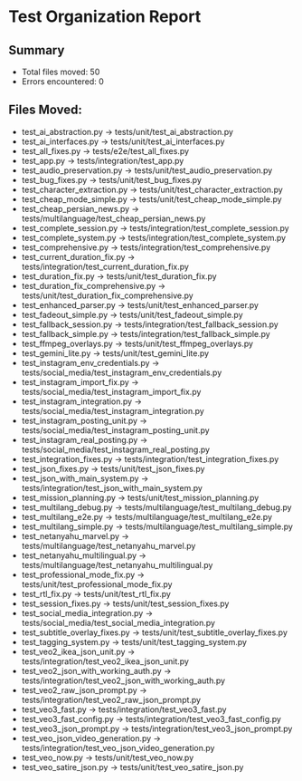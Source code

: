 
# Test Organization Report

## Summary
- Total files moved: 50
- Errors encountered: 0

## Files Moved:
- test_ai_abstraction.py -> tests/unit/test_ai_abstraction.py
- test_ai_interfaces.py -> tests/unit/test_ai_interfaces.py
- test_all_fixes.py -> tests/e2e/test_all_fixes.py
- test_app.py -> tests/integration/test_app.py
- test_audio_preservation.py -> tests/unit/test_audio_preservation.py
- test_bug_fixes.py -> tests/unit/test_bug_fixes.py
- test_character_extraction.py -> tests/unit/test_character_extraction.py
- test_cheap_mode_simple.py -> tests/unit/test_cheap_mode_simple.py
- test_cheap_persian_news.py -> tests/multilanguage/test_cheap_persian_news.py
- test_complete_session.py -> tests/integration/test_complete_session.py
- test_complete_system.py -> tests/integration/test_complete_system.py
- test_comprehensive.py -> tests/integration/test_comprehensive.py
- test_current_duration_fix.py -> tests/integration/test_current_duration_fix.py
- test_duration_fix.py -> tests/unit/test_duration_fix.py
- test_duration_fix_comprehensive.py -> tests/unit/test_duration_fix_comprehensive.py
- test_enhanced_parser.py -> tests/unit/test_enhanced_parser.py
- test_fadeout_simple.py -> tests/unit/test_fadeout_simple.py
- test_fallback_session.py -> tests/integration/test_fallback_session.py
- test_fallback_simple.py -> tests/integration/test_fallback_simple.py
- test_ffmpeg_overlays.py -> tests/unit/test_ffmpeg_overlays.py
- test_gemini_lite.py -> tests/unit/test_gemini_lite.py
- test_instagram_env_credentials.py -> tests/social_media/test_instagram_env_credentials.py
- test_instagram_import_fix.py -> tests/social_media/test_instagram_import_fix.py
- test_instagram_integration.py -> tests/social_media/test_instagram_integration.py
- test_instagram_posting_unit.py -> tests/social_media/test_instagram_posting_unit.py
- test_instagram_real_posting.py -> tests/social_media/test_instagram_real_posting.py
- test_integration_fixes.py -> tests/integration/test_integration_fixes.py
- test_json_fixes.py -> tests/unit/test_json_fixes.py
- test_json_with_main_system.py -> tests/integration/test_json_with_main_system.py
- test_mission_planning.py -> tests/unit/test_mission_planning.py
- test_multilang_debug.py -> tests/multilanguage/test_multilang_debug.py
- test_multilang_e2e.py -> tests/multilanguage/test_multilang_e2e.py
- test_multilang_simple.py -> tests/multilanguage/test_multilang_simple.py
- test_netanyahu_marvel.py -> tests/multilanguage/test_netanyahu_marvel.py
- test_netanyahu_multilingual.py -> tests/multilanguage/test_netanyahu_multilingual.py
- test_professional_mode_fix.py -> tests/unit/test_professional_mode_fix.py
- test_rtl_fix.py -> tests/unit/test_rtl_fix.py
- test_session_fixes.py -> tests/unit/test_session_fixes.py
- test_social_media_integration.py -> tests/social_media/test_social_media_integration.py
- test_subtitle_overlay_fixes.py -> tests/unit/test_subtitle_overlay_fixes.py
- test_tagging_system.py -> tests/unit/test_tagging_system.py
- test_veo2_ikea_json_unit.py -> tests/integration/test_veo2_ikea_json_unit.py
- test_veo2_json_with_working_auth.py -> tests/integration/test_veo2_json_with_working_auth.py
- test_veo2_raw_json_prompt.py -> tests/integration/test_veo2_raw_json_prompt.py
- test_veo3_fast.py -> tests/integration/test_veo3_fast.py
- test_veo3_fast_config.py -> tests/integration/test_veo3_fast_config.py
- test_veo3_json_prompt.py -> tests/integration/test_veo3_json_prompt.py
- test_veo_json_video_generation.py -> tests/integration/test_veo_json_video_generation.py
- test_veo_now.py -> tests/unit/test_veo_now.py
- test_veo_satire_json.py -> tests/unit/test_veo_satire_json.py
